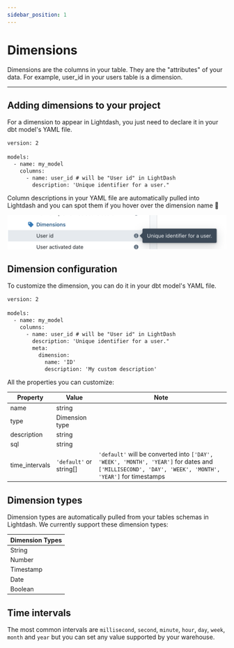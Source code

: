 ```yaml
---
sidebar_position: 1
---
```


# Dimensions

Dimensions are the columns in your table. They are the "attributes" of your data. For example, user_id in your users table is a dimension.

---

## Adding dimensions to your project

For a dimension to appear in Lightdash, you just need to declare it in your dbt model's YAML file.

```
version: 2

models:
  - name: my_model
    columns:
      - name: user_id # will be "User id" in LightDash
        description: 'Unique identifier for a user."
```

Column descriptions in your YAML file are automatically pulled into Lightdash and you can spot them if you hover over the dimension name 👀

![screenshot-column-descriptions](assets/screenshot-column-descriptions.png)

## Dimension configuration

To customize the dimension, you can do it in your dbt model's YAML file.

```
version: 2

models:
  - name: my_model
    columns:
      - name: user_id # will be "User id" in LightDash
        description: 'Unique identifier for a user."
        meta: 
          dimension:
            name: 'ID'
            description: 'My custom description'
```

All the properties you can customize:

| Property        | Value                 | Note |
| --------------- | --------------------- | ---- |
| name            | string                | |
| type            | Dimension type        | |
| description     | string                | |
| sql             | string                | |
| time_intervals  | `'default'` or string[] | `'default'` will be converted into `['DAY', 'WEEK', 'MONTH', 'YEAR']` for dates and `['MILLISECOND', 'DAY', 'WEEK', 'MONTH', 'YEAR']` for timestamps |


## Dimension types

Dimension types are automatically pulled from your tables schemas in Lightdash. We currently support these dimension types:

| Dimension Types |
| --------------- |
| String          |
| Number          |
| Timestamp       |
| Date            |
| Boolean         |

## Time intervals

The most common intervals are `millisecond`, `second`, `minute`, `hour`, `day`, `week`, `month` and `year` but you can
set any value supported by your warehouse.
